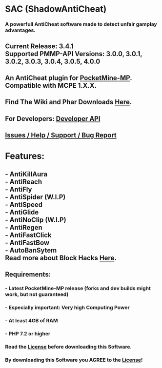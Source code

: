 # SAC (ShadowAntiCheat)

### A powerfull AntiCheat software made to detect unfair gamplay advantages.

## Current Release: 3.4.1<br>Supported PMMP-API Versions: 3.0.0, 3.0.1, 3.0.2, 3.0.3, 3.0.4, 3.0.5, 4.0.0

## An AntiCheat plugin for [PocketMine-MP](https://github.com/pmmp/pocketmine-mp).<br>Compatible with MCPE 1.X.X.

## Find The Wiki and Phar Downloads [Here](https://github.com/DarkWav/ShadowAntiCheat/wiki).

## For Developers: [Developer API](https://github.com/DarkWav/SAC/wiki/Developer-API)

## [Issues / Help / Support / Bug Report](https://github.com/DarkWav/SAC/issues)

# Features:<br>
## - AntiKillAura<br>- AntiReach<br>- AntiFly<br>- AntiSpider (W.I.P)<br>- AntiSpeed<br>- AntiGlide<br>- AntiNoClip (W.I.P)<br>- AntiRegen<br>- AntiFastClick<br>- AntiFastBow<br>- AutoBanSytem<br>  Read more about Block Hacks [Here](https://github.com/DarkWav/SAC/wiki/About-Block-Hack-Detection).

## Requirements:
### - Latest PocketMine-MP release (forks and dev builds might work, but not guaranteed)
### - Especially important: Very high Computing Power
### - At least 4GB of RAM
### - PHP 7.2 or higher

### Read the [License](https://github.com/DarkWav/ShadowAntiCheat/blob/master/LICENSE) before downloading this Software.
### By downloading this Software you AGREE to the [License](https://github.com/DarkWav/ShadowAntiCheat/blob/master/LICENSE)!
